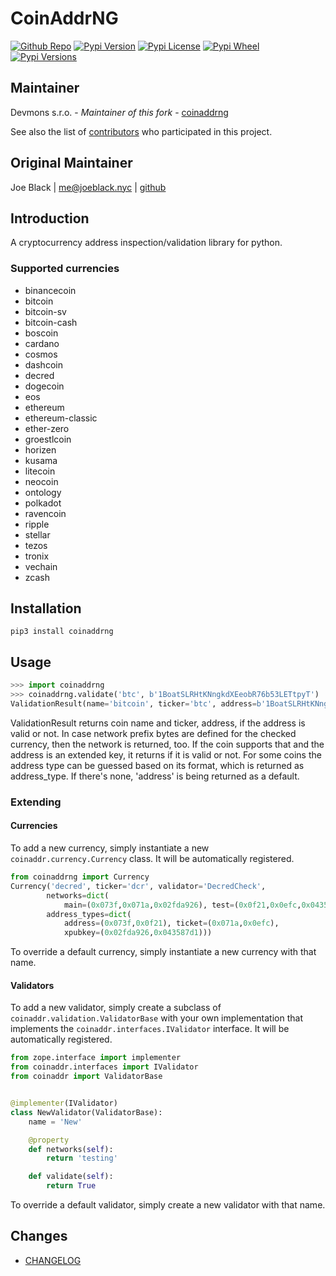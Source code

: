 # CoinAddrNG
[![Github Repo](https://img.shields.io/badge/contributions-welcome-brightgreen.svg?style=flat)](https://github.com/crypkit/coinaddrng) [![Pypi Version](https://img.shields.io/pypi/v/coinaddrng.svg)](https://pypi.python.org/pypi/coinaddrng) [![Pypi License](https://img.shields.io/pypi/l/coinaddrng.svg)](https://pypi.python.org/pypi/coinaddrng) [![Pypi Wheel](https://img.shields.io/pypi/wheel/coinaddrng.svg)](https://pypi.python.org/pypi/coinaddrng) [![Pypi Versions](https://img.shields.io/pypi/pyversions/coinaddrng.svg)](https://pypi.python.org/pypi/coinaddrng)


## Maintainer
Devmons s.r.o. - *Maintainer of this fork* - [coinaddrng](https://github.com/crypkit/coinaddrng)

See also the list of [contributors](https://github.com/crypkit/coinaddrng/contributors) who participated in this project.

## Original Maintainer
Joe Black | <me@joeblack.nyc> | [github](https://github.com/joeblackwaslike)


## Introduction
A cryptocurrency address inspection/validation library for python.

### Supported currencies
* binancecoin
* bitcoin
* bitcoin-sv
* bitcoin-cash
* boscoin
* cardano
* cosmos
* dashcoin
* decred
* dogecoin
* eos
* ethereum
* ethereum-classic
* ether-zero
* groestlcoin
* horizen
* kusama
* litecoin
* neocoin
* ontology
* polkadot
* ravencoin
* ripple
* stellar
* tezos
* tronix
* vechain
* zcash

## Installation
```shell
pip3 install coinaddrng
```

## Usage
```python
>>> import coinaddrng
>>> coinaddrng.validate('btc', b'1BoatSLRHtKNngkdXEeobR76b53LETtpyT')
ValidationResult(name='bitcoin', ticker='btc', address=b'1BoatSLRHtKNngkdXEeobR76b53LETtpyT', valid=True, network='main', is_extended=False, address_type='address')
```

ValidationResult returns coin name and ticker, address, if the address is valid or not. In case network prefix bytes are defined for the checked currency, then the network
is returned, too. If the coin supports that and the address is an extended key, it returns if it is valid or not.  For some coins the address type can be guessed based on its
format, which is returned as address_type. If there's none, 'address' is being returned as a default.

### Extending
#### Currencies
To add a new currency, simply instantiate a new `coinaddr.currency.Currency` class.  It will be automatically registered.
```python
from coinaddrng import Currency
Currency('decred', ticker='dcr', validator='DecredCheck',
        networks=dict(
            main=(0x073f,0x071a,0x02fda926), test=(0x0f21,0x0efc,0x043587d1)),
        address_types=dict(
            address=(0x073f,0x0f21), ticket=(0x071a,0x0efc),
            xpubkey=(0x02fda926,0x043587d1)))
```

To override a default currency, simply instantiate a new currency with that name.


#### Validators
To add a new validator, simply create a subclass of `coinaddr.validation.ValidatorBase` with your own implementation that implements the `coinaddr.interfaces.IValidator` interface.  It will be automatically registered.
```python
from zope.interface import implementer
from coinaddr.interfaces import IValidator
from coinaddr import ValidatorBase


@implementer(IValidator)
class NewValidator(ValidatorBase):
    name = 'New'

    @property
    def networks(self):
        return 'testing'

    def validate(self):
        return True
```

To override a default validator, simply create a new validator with that name.


## Changes
* [CHANGELOG](CHANGELOG.md)
